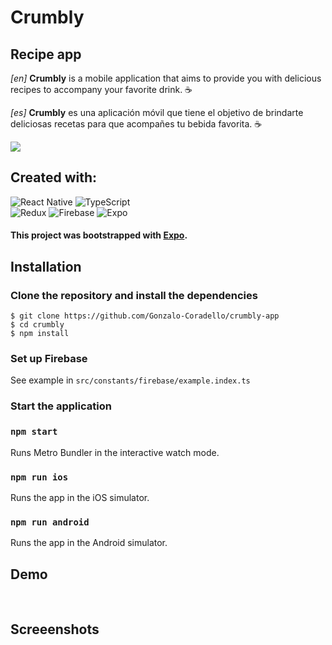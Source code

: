 # Crumbly

## Recipe app

<!-- Se describe el proyecto dentro del archivo MD. Se
comprenden los alcances del proyecto, los features
incluidos, se detalla brevemente cada librería utilizada y el
por qué de su utilización. Se detallan los pasos de
instalación y puesta a punto del proyecto. -->

_[en]_ **Crumbly** is a mobile application that aims to provide you with delicious recipes to accompany your favorite drink. ☕

_[es]_ **Crumbly** es una aplicación móvil que tiene el objetivo de brindarte deliciosas recetas para que acompañes tu bebida favorita. ☕

![](https://github.com/Gonzalo-Coradello/crumbly-app/blob/main/assets/images/logo.PNG)

<!-- ## Features

-

## Características:

- -->

## Created with:

![React Native](https://img.shields.io/badge/react_native-%2320232a.svg?style=for-the-badge&logo=react&logoColor=%2361DAFB)
![TypeScript](https://img.shields.io/badge/typescript-%23007ACC.svg?style=for-the-badge&logo=typescript&logoColor=white)  
![Redux](https://img.shields.io/badge/redux-%23593d88.svg?style=for-the-badge&logo=redux&logoColor=white)
![Firebase](https://img.shields.io/badge/firebase-%23039BE5.svg?style=for-the-badge&logo=firebase)
![Expo](https://img.shields.io/badge/expo-1C1E24?style=for-the-badge&logo=expo&logoColor=#D04A37)

#### This project was bootstrapped with [Expo](https://expo.dev/).

## Installation

### Clone the repository and install the dependencies

```
$ git clone https://github.com/Gonzalo-Coradello/crumbly-app
$ cd crumbly
$ npm install
```

### Set up Firebase

See example in `src/constants/firebase/example.index.ts`

### Start the application

### `npm start`

Runs Metro Bundler in the interactive watch mode.

<!-- Open [http://localhost:19002](http://localhost:19002) to view it in the browser. -->

### `npm run ios`

Runs the app in the iOS simulator.

### `npm run android`

Runs the app in the Android simulator.

<!-- ## Credits -->

<!-- _[en]_ Branding, logo and design: [Talia Laborde](https://www.linkedin.com/in/talia-laborde/)
_[es]_ Diseño, branding y logo: [Talia Laborde](https://www.linkedin.com/in/talia-laborde/) -->

## Demo

<img src="https://github.com/Gonzalo-Coradello/crumbly-app/raw/main/screenshots/lists.gif" alt="" style="max-width: 250px; display: inline-block;" data-target="animated-image.originalImage">
<img src="https://github.com/Gonzalo-Coradello/crumbly-app/raw/main/screenshots/review.gif" alt="" style="max-width: 250px; display: inline-block;" data-target="animated-image.originalImage">
<img src="https://github.com/Gonzalo-Coradello/crumbly-app/raw/main/screenshots/profile.gif" alt="" style="max-width: 250px; display: inline-block;" data-target="animated-image.originalImage">

## Screeenshots

<img src="https://github.com/Gonzalo-Coradello/crumbly-app/raw/main/screenshots/1.PNG" alt="" style="max-width: 250px; display: inline-block;">
<img src="https://github.com/Gonzalo-Coradello/crumbly-app/raw/main/screenshots/2.PNG" alt="" style="max-width: 250px; display: inline-block;">
<img src="https://github.com/Gonzalo-Coradello/crumbly-app/raw/main/screenshots/3.PNG" alt="" style="max-width: 250px; display: inline-block;">
<img src="https://github.com/Gonzalo-Coradello/crumbly-app/raw/main/screenshots/4.PNG" alt="" style="max-width: 250px; display: inline-block;">
<img src="https://github.com/Gonzalo-Coradello/crumbly-app/raw/main/screenshots/5.PNG" alt="" style="max-width: 250px; display: inline-block;">
<img src="https://github.com/Gonzalo-Coradello/crumbly-app/raw/main/screenshots/6.PNG" alt="" style="max-width: 250px; display: inline-block;">
<img src="https://github.com/Gonzalo-Coradello/crumbly-app/raw/main/screenshots/7.PNG" alt="" style="max-width: 250px; display: inline-block;">
<img src="https://github.com/Gonzalo-Coradello/crumbly-app/raw/main/screenshots/8.PNG" alt="" style="max-width: 250px; display: inline-block;">
<img src="https://github.com/Gonzalo-Coradello/crumbly-app/raw/main/screenshots/9.PNG" alt="" style="max-width: 250px; display: inline-block;">
<img src="https://github.com/Gonzalo-Coradello/crumbly-app/raw/main/screenshots/10.PNG" alt="" style="max-width: 250px; display: inline-block;">
<img src="https://github.com/Gonzalo-Coradello/crumbly-app/raw/main/screenshots/11.PNG" alt="" style="max-width: 250px; display: inline-block;">
<img src="https://github.com/Gonzalo-Coradello/crumbly-app/raw/main/screenshots/12.PNG" alt="" style="max-width: 250px; display: inline-block;">
<img src="https://github.com/Gonzalo-Coradello/crumbly-app/raw/main/screenshots/13.PNG" alt="" style="max-width: 250px; display: inline-block;">
<img src="https://github.com/Gonzalo-Coradello/crumbly-app/raw/main/screenshots/14.PNG" alt="" style="max-width: 250px; display: inline-block;">
<img src="https://github.com/Gonzalo-Coradello/crumbly-app/raw/main/screenshots/15.PNG" alt="" style="max-width: 250px; display: inline-block;">
<img src="https://github.com/Gonzalo-Coradello/crumbly-app/raw/main/screenshots/16.PNG" alt="" style="max-width: 250px; display: inline-block;">
<img src="https://github.com/Gonzalo-Coradello/crumbly-app/raw/main/screenshots/17.PNG" alt="" style="max-width: 250px; display: inline-block;">
<img src="https://github.com/Gonzalo-Coradello/crumbly-app/raw/main/screenshots/18.PNG" alt="" style="max-width: 250px; display: inline-block;">
